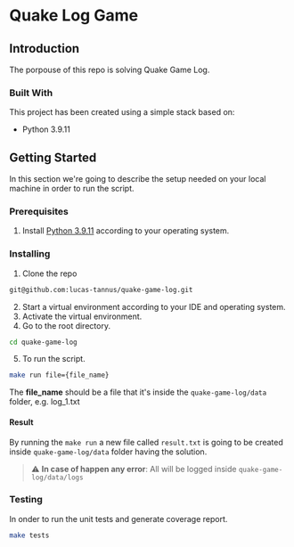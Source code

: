 # Quake Log Game

## Introduction
The porpouse of this repo is solving Quake Game Log.

### Built With
This project has been created using a simple stack based on:
 - Python 3.9.11

## Getting Started
In this section we're going to describe the setup needed on your local machine in order to run the script.

### Prerequisites

1. Install [Python 3.9.11](https://www.python.org/downloads/release/python-3911/) according to your operating system.

### Installing

1. Clone the repo
  ```sh
  git@github.com:lucas-tannus/quake-game-log.git
  ```
2. Start a virtual environment according to your IDE and operating system. 
3. Activate the virtual environment.
4. Go to the root directory.
  ```sh
  cd quake-game-log
  ```
5. To run the script.
  ```sh
  make run file={file_name}
  ```
The **file_name** should be a file that it's inside the `quake-game-log/data` folder, e.g. log_1.txt
  
#### Result
By running the `make run` a new file called `result.txt` is going to be created inside `quake-game-log/data` folder having the solution.

> :warning: **In case of happen any error**: All will be logged inside `quake-game-log/data/logs`

### Testing
In onder to run the unit tests and generate coverage report.
  ```sh
  make tests
  ```
